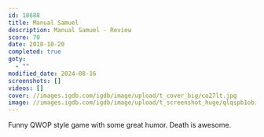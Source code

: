```yaml
---
id: 18688
title: Manual Samuel
description: Manual Samuel - Review
score: 70
date: 2018-10-20
completed: true
goty:
  - ""
modified_date: 2024-08-16
screenshots: []
videos: []
cover: //images.igdb.com/igdb/image/upload/t_cover_big/co27lt.jpg
image: //images.igdb.com/igdb/image/upload/t_screenshot_huge/qlqspb1obiwhupzlqjsv.jpg
---
```

Funny QWOP style game with some great humor. Death is awesome.